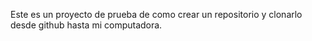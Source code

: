 Este es un proyecto de prueba de como crear un repositorio y clonarlo desde github hasta mi computadora.
